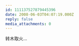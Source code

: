 ```yaml
---
id: 111137527879445396
date: 2008-06-03T04:07:19.000Z
reply: false
media_attachments: 0
---
```


转木取火...

